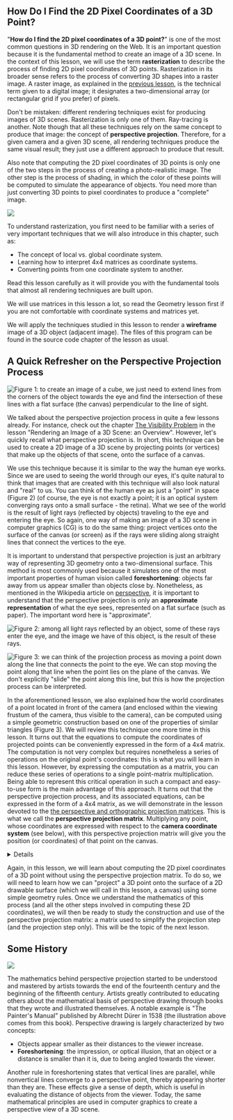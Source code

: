 ## How Do I Find the 2D Pixel Coordinates of a 3D Point?

"**How do I find the 2D pixel coordinates of a 3D point?**" is one of the most common questions in 3D rendering on the Web. It is an important question because it is the fundamental method to create an image of a 3D scene. In the context of this lesson, we will use the term **rasterization** to describe the process of finding 2D pixel coordinates of 3D points. Rasterization in its broader sense refers to the process of converting 3D shapes into a raster image. A raster image, as explained in the [previous lesson](/lessons/3d-basic-rendering/rendering-3d-scene-overview), is the technical term given to a digital image; it designates a two-dimensional array (or rectangular grid if you prefer) of pixels.

Don't be mistaken: different rendering techniques exist for producing images of 3D scenes. Rasterization is only one of them. Ray-tracing is another. Note though that all these techniques rely on the same concept to produce that image: the concept of **perspective projection**. Therefore, for a given camera and a given 3D scene, all rendering techniques produce the same visual result; they just use a different approach to produce that result.

Also note that computing the 2D pixel coordinates of 3D points is only one of the two steps in the process of creating a photo-realistic image. The other step is the process of shading, in which the color of these points will be computed to simulate the appearance of objects. You need more than just converting 3D points to pixel coordinates to produce a "complete" image.

![](/images/perspective-matrix/xtree.png?)

To understand rasterization, you first need to be familiar with a series of very important techniques that we will also introduce in this chapter, such as:
- The concept of local vs. global coordinate system.
- Learning how to interpret 4x4 matrices as coordinate systems.
- Converting points from one coordinate system to another.

Read this lesson carefully as it will provide you with the fundamental tools that almost all rendering techniques are built upon.

We will use matrices in this lesson a lot, so read the Geometry lesson first if you are not comfortable with coordinate systems and matrices yet.

We will apply the techniques studied in this lesson to render a **wireframe** image of a 3D object (adjacent image). The files of this program can be found in the source code chapter of the lesson as usual.

## A Quick Refresher on the Perspective Projection Process

![Figure 1: to create an image of a cube, we just need to extend lines from the corners of the object towards the eye and find the intersection of these lines with a flat surface (the canvas) perpendicular to the line of sight.](/images/rendering-3d-scene-overview/perspective4.png?)

We talked about the perspective projection process in quite a few lessons already. For instance, check out the chapter [The Visibility Problem](lessons/3d-basic-rendering/rendering-3d-scene-overview/visibility-problem) in the lesson "Rendering an Image of a 3D Scene: an Overview". However, let's quickly recall what perspective projection is. In short, this technique can be used to create a 2D image of a 3D scene by projecting points (or vertices) that make up the objects of that scene, onto the surface of a canvas.

We use this technique because it is similar to the way the human eye works. Since we are used to seeing the world through our eyes, it's quite natural to think that images that are created with this technique will also look natural and "real" to us. You can think of the human eye as just a "point" in space (Figure 2) (of course, the eye is not exactly a point; it is an optical system converging rays onto a small surface - the retina). What we see of the world is the result of light rays (reflected by objects) traveling to the eye and entering the eye. So again, one way of making an image of a 3D scene in computer graphics (CG) is to do the same thing: project vertices onto the surface of the canvas (or screen) as if the rays were sliding along straight lines that connect the vertices to the eye.

It is important to understand that perspective projection is just an arbitrary way of representing 3D geometry onto a two-dimensional surface. This method is most commonly used because it simulates one of the most important properties of human vision called **foreshortening**: objects far away from us appear smaller than objects close by. Nonetheless, as mentioned in the Wikipedia article on [perspective](https://en.wikipedia.org/wiki/Perspective_(graphical)), it is important to understand that the perspective projection is only an **approximate representation** of what the eye sees, represented on a flat surface (such as paper). The important word here is "approximate".

![Figure 2: among all light rays reflected by an object, some of these rays enter the eye, and the image we have of this object, is the result of these rays.](/images/perspective-matrix/raystoeye.png?)

![Figure 3: we can think of the projection process as moving a point down along the line that connects the point to the eye. We can stop moving the point along that line when the point lies on the plane of the canvas. We don't explicitly "slide" the point along this line, but this is how the projection process can be interpreted.](/images/rendering-3d-scene-overview/projection3.png?)

In the aforementioned lesson, we also explained how the world coordinates of a point located in front of the camera (and enclosed within the viewing frustum of the camera, thus visible to the camera), can be computed using a simple geometric construction based on one of the properties of similar triangles (Figure 3). We will review this technique one more time in this lesson. It turns out that the equations to compute the coordinates of projected points can be conveniently expressed in the form of a 4x4 matrix. The computation is not very complex but requires nonetheless a series of operations on the original point's coordinates: this is what you will learn in this lesson. However, by expressing the computation as a matrix, you can reduce these series of operations to a single point-matrix multiplication. Being able to represent this critical operation in such a compact and easy-to-use form is the main advantage of this approach. It turns out that the perspective projection process, and its associated equations, can be expressed in the form of a 4x4 matrix, as we will demonstrate in the lesson devoted to the [the perspective and orthographic projection matrices](lessons/3d-basic-rendering/perspective-and-orthographic-projection-matrix). This is what we call the **perspective projection matrix**. Multiplying any point, whose coordinates are expressed with respect to the **camera coordinate system** (see below), with this perspective projection matrix will give you the position (or coordinates) of that point on the canvas.

<details>
In CG, transformations are almost always linear. But it is important to know that the perspective projection, which belongs to the more generic family of **projective transformation**, is a non-linear transformation. If you're looking for a visual explanation of which transformations are linear and which transformations are not, this Youtube video does a good job: [Linear Transformation and matrices](https://www.youtube.com/watch?v=kYB8IZa5AuE)
</details>

Again, in this lesson, we will learn about computing the 2D pixel coordinates of a 3D point without using the perspective projection matrix. To do so, we will need to learn how we can "project" a 3D point onto the surface of a 2D drawable surface (which we will call in this lesson, a canvas) using some simple geometry rules. Once we understand the mathematics of this process (and all the other steps involved in computing these 2D coordinates), we will then be ready to study the construction and use of the perspective projection matrix: a matrix used to simplify the projection step (and the projection step only). This will be the topic of the next lesson.

## Some History

![](/images/perspective-matrix/duerer.png?)

The mathematics behind perspective projection started to be understood and mastered by artists towards the end of the fourteenth century and the beginning of the fifteenth century. Artists greatly contributed to educating others about the mathematical basis of perspective drawing through books that they wrote and illustrated themselves. A notable example is "The Painter's Manual" published by Albrecht Dürer in 1538 (the illustration above comes from this book). Perspective drawing is largely characterized by two concepts:

- Objects appear smaller as their distances to the viewer increase.
- **Foreshortening**: the impression, or optical illusion, that an object or a distance is smaller than it is, due to being angled towards the viewer.

Another rule in foreshortening states that vertical lines are parallel, while nonvertical lines converge to a perspective point, thereby appearing shorter than they are. These effects give a sense of depth, which is useful in evaluating the distance of objects from the viewer. Today, the same mathematical principles are used in computer graphics to create a perspective view of a 3D scene.
